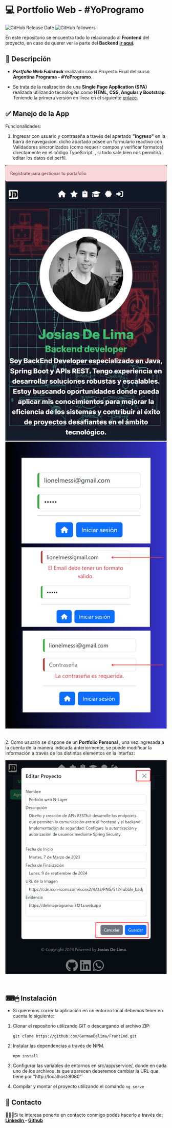 # 💻 Portfolio Web - #YoProgramo
![GitHub Release Date](https://img.shields.io/github/release-date/GermanDelima/FrontEnd) ![GitHub followers](https://img.shields.io/github/followers/germandelima?style=social)

En este repositorio se encuentra todo lo relacionado al **Frontend** del proyecto, en caso de querer ver la parte del **Backend** **[ir aquí](https://github.com/mariquenaallosa/portfolio-backend "aquí").**
## 📝 Descripción
- ***Portfolio Web Fullstack*** realizado como Proyecto Final del curso **Argentina Programa - #YoProgramo**.

- Se trata de la realización de una **Single Page Application (SPA)** realizada utilizando tecnologías como **HTML, CSS, Angular y Bootstrap**. Teniendo la primera versión en línea en el siguiente [enlace](https://delimaprograma-3f21a.web.app/inicio "enlace").

## ✅ Manejo de la App
Funcionalidades:
1. Ingresar con usuario y contraseña a través del apartado <b>"Ingreso"</b> en la barra de navegacion. dicho apartado posee un formulario reactivo con Validadores sincronizados (como requerir campos y verificar formatos) directamente en el código TypeScript. </b>, si todo sale bien nos permitirá editar los datos del perfil.
<div align="center">

![1](home.png.png)
![2](login_con_validaciones_reactivas.png)

</div>
<br>
2. Como usuario se dispone de un <b>Portfolio Personal</b> , una vez ingresada a la cuenta de la manera indicada anteriormente, se puede modificar la información a través de los distintos elementos en la interfaz:
<div align="center">

![3](edit.png)
</div>
<br>

## ⌨🖱 Instalación
- Si queremos correr la aplicación en un entorno local debemos tener en cuenta lo siguiente: 

1. Clonar el repositorio utilizando GIT o descargando el archivo ZIP:

    `git clone https://github.com/GermanDelima/FrontEnd.git`

2. Instalar las dependencias a través de NPM.

    `npm install`

3. Configurar las variables de entornos en src/app/service/, donde en cada uno de los archivos .ts que aparecen deberemos cambiar la URL que tiene por   "http://localhost:8080"`

4. Compilar y montar el proyecto utilizando el comando `ng serve`

## 📩 Contacto
🙋🏻‍♂️Si te interesa ponerte en contacto conmigo podés hacerlo a través de:
**[LinkedIn ](https://www.linkedin.com/in/jos%C3%ADasgerm%C3%A1ndelima/) - [Github ](https://github.com/GermanDelima?tab=repositories)**
